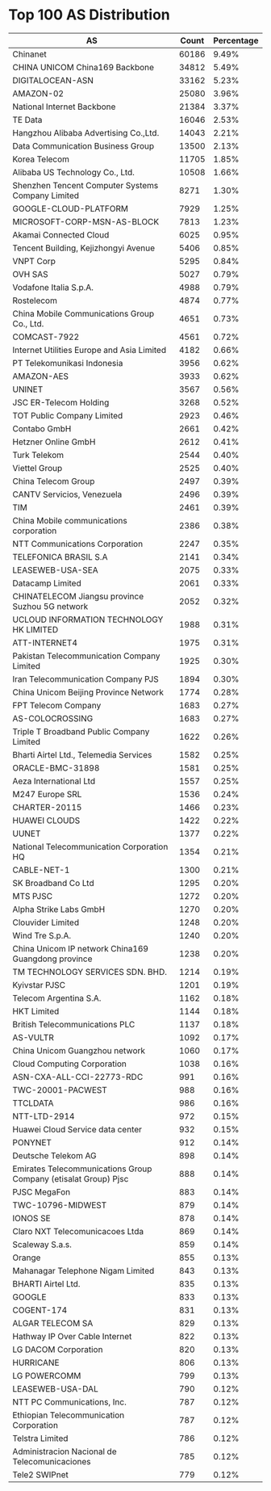 # Top 100 AS Distribution
| AS | Count | Percentage |
|----|----|----|
| Chinanet | 60186 | 9.49% |
| CHINA UNICOM China169 Backbone | 34812 | 5.49% |
| DIGITALOCEAN-ASN | 33162 | 5.23% |
| AMAZON-02 | 25080 | 3.96% |
| National Internet Backbone | 21384 | 3.37% |
| TE Data | 16046 | 2.53% |
| Hangzhou Alibaba Advertising Co.,Ltd. | 14043 | 2.21% |
| Data Communication Business Group | 13500 | 2.13% |
| Korea Telecom | 11705 | 1.85% |
| Alibaba US Technology Co., Ltd. | 10508 | 1.66% |
| Shenzhen Tencent Computer Systems Company Limited | 8271 | 1.30% |
| GOOGLE-CLOUD-PLATFORM | 7929 | 1.25% |
| MICROSOFT-CORP-MSN-AS-BLOCK | 7813 | 1.23% |
| Akamai Connected Cloud | 6025 | 0.95% |
| Tencent Building, Kejizhongyi Avenue | 5406 | 0.85% |
| VNPT Corp | 5295 | 0.84% |
| OVH SAS | 5027 | 0.79% |
| Vodafone Italia S.p.A. | 4988 | 0.79% |
| Rostelecom | 4874 | 0.77% |
| China Mobile Communications Group Co., Ltd. | 4651 | 0.73% |
| COMCAST-7922 | 4561 | 0.72% |
| Internet Utilities Europe and Asia Limited | 4182 | 0.66% |
| PT Telekomunikasi Indonesia | 3956 | 0.62% |
| AMAZON-AES | 3933 | 0.62% |
| UNINET | 3567 | 0.56% |
| JSC ER-Telecom Holding | 3268 | 0.52% |
| TOT Public Company Limited | 2923 | 0.46% |
| Contabo GmbH | 2661 | 0.42% |
| Hetzner Online GmbH | 2612 | 0.41% |
| Turk Telekom | 2544 | 0.40% |
| Viettel Group | 2525 | 0.40% |
| China Telecom Group | 2497 | 0.39% |
| CANTV Servicios, Venezuela | 2496 | 0.39% |
| TIM | 2461 | 0.39% |
| China Mobile communications corporation | 2386 | 0.38% |
| NTT Communications Corporation | 2247 | 0.35% |
| TELEFONICA BRASIL S.A | 2141 | 0.34% |
| LEASEWEB-USA-SEA | 2075 | 0.33% |
| Datacamp Limited | 2061 | 0.33% |
| CHINATELECOM Jiangsu province Suzhou 5G network | 2052 | 0.32% |
| UCLOUD INFORMATION TECHNOLOGY HK LIMITED | 1988 | 0.31% |
| ATT-INTERNET4 | 1975 | 0.31% |
| Pakistan Telecommunication Company Limited | 1925 | 0.30% |
| Iran Telecommunication Company PJS | 1894 | 0.30% |
| China Unicom Beijing Province Network | 1774 | 0.28% |
| FPT Telecom Company | 1683 | 0.27% |
| AS-COLOCROSSING | 1683 | 0.27% |
| Triple T Broadband Public Company Limited | 1622 | 0.26% |
| Bharti Airtel Ltd., Telemedia Services | 1582 | 0.25% |
| ORACLE-BMC-31898 | 1581 | 0.25% |
| Aeza International Ltd | 1557 | 0.25% |
| M247 Europe SRL | 1536 | 0.24% |
| CHARTER-20115 | 1466 | 0.23% |
| HUAWEI CLOUDS | 1422 | 0.22% |
| UUNET | 1377 | 0.22% |
| National Telecommunication Corporation HQ | 1354 | 0.21% |
| CABLE-NET-1 | 1300 | 0.21% |
| SK Broadband Co Ltd | 1295 | 0.20% |
| MTS PJSC | 1272 | 0.20% |
| Alpha Strike Labs GmbH | 1270 | 0.20% |
| Clouvider Limited | 1248 | 0.20% |
| Wind Tre S.p.A. | 1240 | 0.20% |
| China Unicom IP network China169 Guangdong province | 1238 | 0.20% |
| TM TECHNOLOGY SERVICES SDN. BHD. | 1214 | 0.19% |
| Kyivstar PJSC | 1201 | 0.19% |
| Telecom Argentina S.A. | 1162 | 0.18% |
| HKT Limited | 1144 | 0.18% |
| British Telecommunications PLC | 1137 | 0.18% |
| AS-VULTR | 1092 | 0.17% |
| China Unicom Guangzhou network | 1060 | 0.17% |
| Cloud Computing Corporation | 1038 | 0.16% |
| ASN-CXA-ALL-CCI-22773-RDC | 991 | 0.16% |
| TWC-20001-PACWEST | 988 | 0.16% |
| TTCLDATA | 986 | 0.16% |
| NTT-LTD-2914 | 972 | 0.15% |
| Huawei Cloud Service data center | 932 | 0.15% |
| PONYNET | 912 | 0.14% |
| Deutsche Telekom AG | 898 | 0.14% |
| Emirates Telecommunications Group Company (etisalat Group) Pjsc | 888 | 0.14% |
| PJSC MegaFon | 883 | 0.14% |
| TWC-10796-MIDWEST | 879 | 0.14% |
| IONOS SE | 878 | 0.14% |
| Claro NXT Telecomunicacoes Ltda | 869 | 0.14% |
| Scaleway S.a.s. | 859 | 0.14% |
| Orange | 855 | 0.13% |
| Mahanagar Telephone Nigam Limited | 843 | 0.13% |
| BHARTI Airtel Ltd. | 835 | 0.13% |
| GOOGLE | 833 | 0.13% |
| COGENT-174 | 831 | 0.13% |
| ALGAR TELECOM SA | 829 | 0.13% |
| Hathway IP Over Cable Internet | 822 | 0.13% |
| LG DACOM Corporation | 820 | 0.13% |
| HURRICANE | 806 | 0.13% |
| LG POWERCOMM | 799 | 0.13% |
| LEASEWEB-USA-DAL | 790 | 0.12% |
| NTT PC Communications, Inc. | 787 | 0.12% |
| Ethiopian Telecommunication Corporation | 787 | 0.12% |
| Telstra Limited | 786 | 0.12% |
| Administracion Nacional de Telecomunicaciones | 785 | 0.12% |
| Tele2 SWIPnet | 779 | 0.12% |
